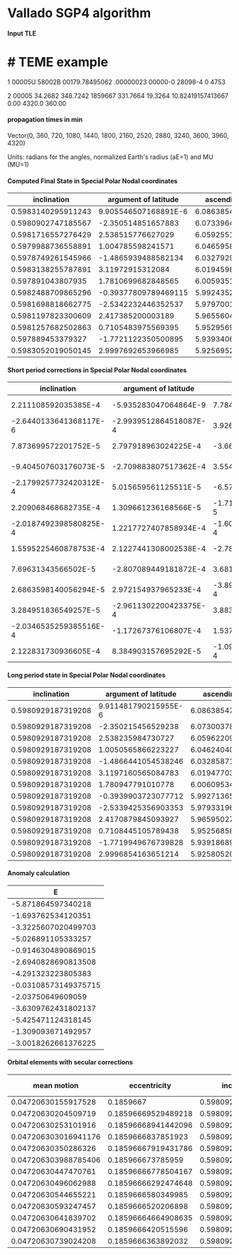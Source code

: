 # Vallado SGP4 algorithm



#### Input TLE

  #                       # TEME example

  1 00005U 58002B   00179.78495062  .00000023  00000-0  28098-4 0  4753

  2 00005  34.2682 348.7242 1859667 331.7664  19.3264 10.82419157413667     0.00      4320.0        360.00



#### propagation times in min 
Vector(0, 360, 720, 1080, 1440, 1800, 2160, 2520, 2880, 3240, 3600, 3960, 4320)



Units: radians for the angles, normalized Earth's radius (aE=1) and MU (MU=1)


#### Computed Final State in Special Polar Nodal coordinates

| inclination | argument of latitude | ascending node | radial distance (aE=1) | radial velocity | `Θ/r` 
| ----------- | -------------------  | -------------- | ---------------------- | --------------- | ----- 
|0.5983140295911243|9.905546507168891E-6|6.086385479167486|1.1226908693655633|0.07650593582475798|1.0184388094755312|
|0.5980902747185567|-2.350514851657883|6.073396448232713|1.3846689731925605|-0.1548615639108752|0.8257106763368504|
|0.5981716557276429|2.538515776627029|6.059255141748749|1.600402256269476|0.024696721830935284|0.7145012662841891|
|0.5979988736558891|1.004785598241571|6.046595816047577|1.2748597286660646|0.16093594843885936|0.8967405709326176|
|0.5978749261545966|-1.4865939488582134|6.032792937708222|1.200303978810561|-0.14286459918507968|0.9523384309285864|
|0.5983138255787891|3.11972915312084|6.019459854049309|1.580213786917796|-0.05885304827291693|0.7236931866170053|
|0.597891043807935|1.7810699682848565|6.005935102877494|1.4553545312640352|0.13567591686396913|0.7855127289332979|
|0.5982488709865296|-0.39377809789469115|5.992435248772973|1.1020056588342924|-0.006534734358007568|1.037491876755311|
|0.5981698818662775|-2.5342232446352537|5.979700119382661|1.4669674301031184|-0.13145771148099195|0.7794435984943899|
|0.5981197823300609|2.417385200003189|5.965560466646124|1.5748694543582356|0.064898437261252|0.7260426020745984|
|0.5981257682502863|0.7105483975569395|5.952956941884339|1.1882572018083704|0.1371662032041262|0.9621340453027497|
|0.597889453379327|-1.7721122350500895|5.939340690599077|1.288749607045187|-0.1621248184004899|0.8870037285180219|
|0.5983052019050145|2.9997692653966985|5.925695230329101|1.602421721460039|-0.018416334884942893|0.7136566191395193|


#### Short period corrections in Special Polar Nodal coordinates

| inclination | argument of latitude | ascending node | radial distance (aE=1) | radial velocity | `Θ/r` 
| ----------- | -------------------  | -------------- | ---------------------- | --------------- | ----- 
|2.211108592035385E-4|-5.935283047064864E-9|7.784275914723447E-9|-4.844008523767079E-4|-1.6520114030877416E-9|4.968944105832165E-4|
|-2.6440133641368117E-6|-2.9939512864518087E-4|3.926643886091891E-4|-6.7922523388197E-4|-8.333258909087778E-5|4.125610000432164E-4|
|7.873699572201752E-5|2.797918963024225E-4|-3.669542467058598E-4|-7.607588391462076E-4|7.787602973125985E-5|4.432352940151237E-4|
|-9.404507603176073E-5|-2.709883807517362E-4|3.554082103125341E-4|-6.525772876898114E-4|-7.542543981084981E-5|3.781144826777791E-4|
|-2.1799257732420312E-4|5.015659561125511E-5|-6.57816613100356E-5|-6.528654777098365E-4|1.3960267156794723E-5|3.3139998217962194E-4|
|2.209068468682735E-4|1.309661236168566E-5|-1.7176542948858107E-5|-7.086518294711612E-4|3.645214892737477E-6|4.968232203714979E-4|
|-2.0187492398580825E-4|1.2217727407858934E-4|-1.6023862794662343E-4|-7.73053143153746E-4|3.4005805445194275E-5|3.3747820710223293E-4|
|1.5595225460878753E-4|2.1227441308002538E-4|-2.78403336108469E-4|-4.936405832388443E-4|5.908248360579145E-5|4.723443127724775E-4|
|7.69631343566502E-5|-2.807089449181872E-4|3.681569794813183E-4|-6.95930172528159E-4|-7.812963489072562E-5|4.4257485077517014E-4|
|2.6863598140056294E-5|2.972154937965233E-4|-3.8980574161278546E-4|-7.636851181709929E-4|8.272360009304612E-5|4.236939608895884E-4|
|3.284951836549257E-5|-2.9611302200423375E-4|3.883598215865072E-4|-5.72475779924048E-4|-8.241645222898002E-5|4.2595148702363566E-4|
|-2.0346535259385516E-4|-1.17267376106807E-4|1.537991708520885E-4|-6.919087661783868E-4|-3.2638638577048765E-5|3.3688763123069886E-4|
|2.122831730936605E-4|8.384903157695292E-5|-1.0997015505438072E-4|-7.221259371412235E-4|2.3337336487538035E-5|4.935814027016423E-4|


#### Long period state in Special Polar Nodal coordinates

| inclination | argument of latitude | ascending node | radial distance (aE=1) | radial velocity | `Θ/r` 
| ----------- | -------------------  | -------------- | ---------------------- | --------------- | ----- 
|0.5980929187319208|9.911481790215955E-6|6.08638547138321|1.12317527021794|0.07650593747676938|1.017941915064948|
|0.5980929187319208|-2.350215456529238|6.073003783844103|1.3853481984264424|-0.1547782313217843|0.8252981153368072|
|0.5980929187319208|2.538235984730727|6.059622095995455|1.6011630151086222|0.024618845801204024|0.714058030990174|
|0.5980929187319208|1.0050565866223227|6.0462404078372645|1.2755123059537543|0.1610113738786702|0.8963624564499398|
|0.5980929187319208|-1.4866441054538246|6.032858719369532|1.2009568442882708|-0.1428785594522365|0.9520070309464068|
|0.5980929187319208|3.1197160565084783|6.019477030592258|1.5809224387472671|-0.05885669348780967|0.7231963633966338|
|0.5980929187319208|1.780947791010778|6.006095341505441|1.456127584407189|0.13564191105852394|0.7851752507261957|
|0.5980929187319208|-0.3939903723077712|5.992713652109082|1.102499299417531|-0.0065938168416133595|1.0370195324425384|
|0.5980929187319208|-2.5339425356903353|5.97933196240318|1.4676633602756466|-0.1313795818461012|0.7790010236436148|
|0.5980929187319208|2.4170879845093927|5.965950272387738|1.5756331394764065|0.06481571366115894|0.7256189081137088|
|0.5980929187319208|0.7108445105789438|5.952568582062752|1.1888296775882945|0.13724861965635518|0.9617080938157261|
|0.5980929187319208|-1.7719949676739828|5.939186891428225|1.2894415158113652|-0.16209217976191284|0.8866668408867912|
|0.5980929187319208|2.9996854163651214|5.925805200484155|1.6031438473971802|-0.01843967222143043|0.7131630377368177|


#### Anomaly calculation 

| E 
| --- 
|-5.871864597340218|
|-1.693762534120351|
|-3.3225607020499703|
|-5.026891105333257|
|-0.9146304890869015|
|-2.6940828690813508|
|-4.291323223805383|
|-0.03108573149375715|
|-2.03750649609059|
|-3.6309762431802137|
|-5.425471124318145|
|-1.309093671492957|
|-3.0018262661376225|


#### Orbital elements with secular corrections 

| mean motion | eccentricity | inclination | argument Of perigee | ascending node | mean anomaly | semimajor axis | atmospheric Drag | epoch time in days from jan 0 1950. 0 hr
| ----------- | -----------  | --------- | ------------------- | ------------------- | --------- | ---------      | ---------        | -------------- 
|0.04720630155917528|0.1859667|0.5980929187319208|5.790416027488515|6.08638547138321|-5.945875994622154|1.3538998206027413|2.8098E-5|18441.78495062003|
|0.04720630204509719|0.18596669529489218|0.5980929187319208|5.809961526337521|6.073003783844103|-1.509646903487698|1.353899811311756|2.8098E-5|18441.78495062003|
|0.04720630253101916|0.18596668941442096|0.5980929187319208|5.829507025235796|6.059622095995455|-3.3566029446502004|1.3538998020207698|2.8098E-5|18441.78495062003|
|0.047206303016941176|0.1859666837851923|0.5980929187319208|5.849052524200916|6.0462404078372645|-5.203558810947641|1.3538997927297827|2.8098E-5|18441.78495062003|
|0.04720630350286326|0.18596667919431786|0.5980929187319208|5.86859802314175|6.032858719369532|-0.7673291951092729|1.3538997834387945|2.8098E-5|18441.78495062003|
|0.047206303988785406|0.185966673785959|0.5980929187319208|5.888143521994438|6.019477030592258|-2.614284711430347|1.3538997741478054|2.8098E-5|18441.78495062003|
|0.04720630447470761|0.18596666778504167|0.5980929187319208|5.9076890209232|6.006095341505441|-4.461240052895537|1.3538997648568152|2.8098E-5|18441.78495062003|
|0.04720630496062988|0.18596666292474648|0.5980929187319208|5.927234519931089|5.992713652109082|-0.025009912328256334|1.353899755565824|2.8098E-5|18441.78495062003|
|0.04720630544655221|0.1859666580349985|0.5980929187319208|5.946780018760687|5.97933196240318|-1.871964903830257|1.353899746274832|2.8098E-5|18441.78495062003|
|0.04720630593247457|0.1859666520206898|0.5980929187319208|5.966325517672129|5.965950272387738|-3.718919720482088|1.3538997369838393|2.8098E-5|18441.78495062003|
|0.04720630641839702|0.18596664664908635|0.5980929187319208|5.985871016661413|5.952568582062752|-5.5658743622796365|1.353899727692845|2.8098E-5|18441.78495062003|
|0.04720630690431952|0.1859666420515596|0.5980929187319208|6.005416515552692|5.939186891428225|-1.129643521867493|1.35389971840185|2.8098E-5|18441.78495062003|
|0.04720630739024208|0.1859666363892032|0.5980929187319208|6.024962014429612|5.925805200484155|-2.976597813688535|1.353899709110854|2.8098E-5|18441.78495062003|
